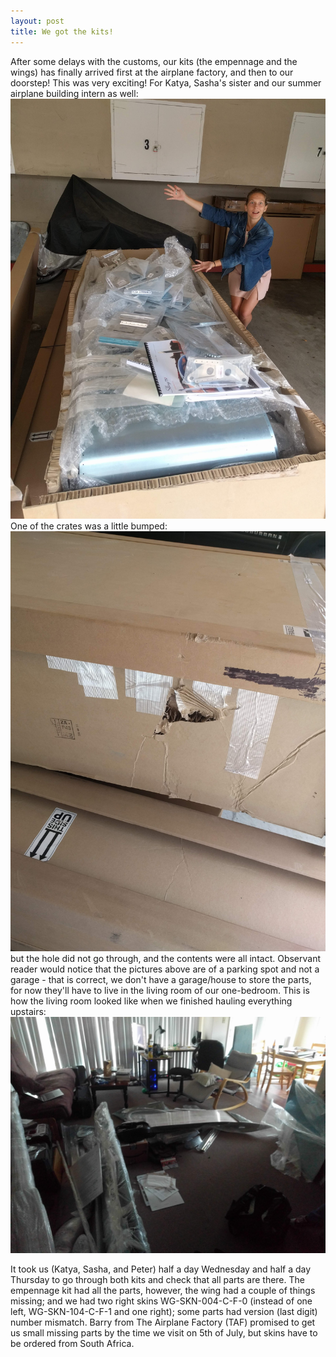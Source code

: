 ```yaml
---
layout: post
title: We got the kits! 
---
```


After some delays with the customs, our kits (the empennage and the wings) has finally arrived first at the airplane factory, and then to our doorstep! 
This was very exciting! For Katya, Sasha's sister and our summer airplane building intern as well:
![katya_and_the_plane](/images/IMG_20190627_152058.jpg)
One of the crates was a little bumped: 
![bumped_crate](/images/IMG_20190627_121853.jpg)
but the hole did not go through, and the contents were all intact. 
Observant reader would notice that the pictures above are of a parking spot and not a garage - that is correct, we don't have a garage/house to store the parts, for now they'll have to live in the living room of our one-bedroom. This is how the living room looked like when we finished hauling everything upstairs:
![living_room_with_parts](/images/IMG_20190627_200310.jpg)

It took us (Katya, Sasha, and Peter) half a day Wednesday and half a day Thursday to 
go through both kits and check that all parts are there. The empennage kit had all the parts, however, the wing had a couple of things missing; and we had 
two right skins WG-SKN-004-C-F-0 (instead of one left, WG-SKN-104-C-F-1 and one right); some parts had version (last digit) number mismatch. 
Barry from The Airplane Factory (TAF) promised to get us small missing parts by the time we visit on 5th of July, but skins have to be ordered from South Africa. 


